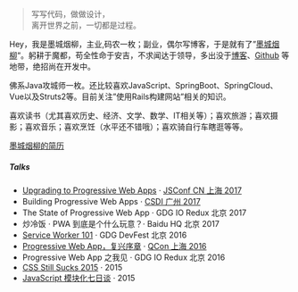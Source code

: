 > 写写代码，做做设计，  
> 离开世界之前，一切都是过程。

Hey，我是墨城烟柳，主业,码农一枚；副业，偶尔写博客，于是就有了”[墨城烟柳](https://mochengyanliu.github.io)“。躬耕于魔都，苟全性命于安吉，不求闻达于领导，多出没于[博客](https://mochengyanliu.github.io)、[Github](http://github.com/mochengyanliu) 等地带，绝招尚在开发中。

佛系Java攻城师一枚。还比较喜欢JavaScript、SpringBoot、SpringCloud、Vue以及Struts2等。目前关注”使用Rails构建网站”相关的知识。

喜欢读书（尤其喜欢历史、经济、文学、数学、IT相关等）；喜欢旅游；喜欢摄影；喜欢音乐；喜欢烹饪（水平还不错哦）；喜欢骑自行车瞎逛等等。

[墨城烟柳的简历](https://mochengyanliu.github.io/demo/aboutme/index.html)

##### Talks

- [Upgrading to Progressive Web Apps][9] · [JSConf CN 上海 2017](http://2017.jsconf.cn/)
- Building Progressive Web Apps · [CSDI 广州 2017](http://www.csdisummit.com/)
- The State of Progressive Web App · GDG IO Redux 北京 2017
- 炒冷饭 · PWA 到底是个什么玩意？· Baidu HQ 北京 2017
- [Service Worker 101][5] · GDG DevFest 北京 2016
- [Progressive Web App，复兴序章][4] · [QCon 上海 2016](http://2016.qconshanghai.com/presentation/3111)
- Progressive Web App 之我见 · GDG IO Redux 北京 2016
- [CSS Still Sucks 2015][2] · 2015
- [JavaScript 模块化七日谈][1] · 2015

[1]: //huangxuan.me/2015/07/09/js-module-7day/
[2]: //huangxuan.me/2015/12/28/css-sucks-2015/
[3]: //huangxuan.me/2016/06/05/pwa-in-my-pov/
[4]: //huangxuan.me/2016/10/20/pwa-qcon2016/
[5]: //huangxuan.me/2016/11/20/sw-101-gdgdf/
[6]: https://yanshuo.io/assets/player/?deck=58ac8598b123db0067292f92 "PWA Rehashing"
[7]: https://yanshuo.io/assets/player/?deck=593ad6fbfe88c2006a0a0d6d "The State of PWA"
[8]: https://yanshuo.io/assets/player/?deck=594d673d570c357d0698a950 "Building PWA"
[9]: //huangxuan.me/jsconfcn2017/
